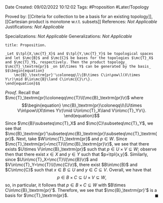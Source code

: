 <div class="topSpace"></div>

Date Created: 09/02/2022 10:12:02
Tags: #Proposition #Later/Topology

Proved by: [[Criteria for collection to be a basis for an existing topology]], [[Cartesian product is monotone w.r.t. subsets]]
References: _Not Applicable_
Justifications: _Not Applicable_

Specializations: _Not Applicable_
Generalizations: _Not Applicable_

``` ad-Proposition
title: Proposition.

_Let $\tpl{X,\mc{T}_X}$ and $\tpl{Y,\mc{T}_Y}$ be topological spaces and let $\mc{B}$ and $\mc{C}$ be bases for the topologies $\mc{T}_X$ and $\mc{T}_Y$, respectively. Then the product topology_ $\mc{T}_\textrm{pr}$ _on $X\times Y$ can be generated by the basis_
$$\begin{equation}
    \mc{B}_\textrm{pr}'\coloneqq\l\{B\times C\in\pow\l(X\times Y\r)\mid B\in\mc{B}\land C\in\mc{C}\r\}.
\end{equation}$$

```

_Proof_. Recall that $\mc{T}_\textrm{pr}\coloneqq\mc{T}\l(\mc{B}_\textrm{pr}\r)$ where
$$\begin{equation}
    \mc{B}_\textrm{pr}\coloneqq\l\{U\times V\in\pow\l(X\times Y\r)\mid U\in\mc{T}_X\land V\in\mc{T}_Y\r\}.
\end{equation}$$
Since $\mc{B}\subseteq\mc{T}_X$ and $\mc{C}\subseteq\mc{T}_Y$, we see that $\mc{B}_\textrm{pr}'\subseteq\mc{B}_\textrm{pr}\subseteq\mc{T}_\textrm{pr}$. Next, take $W\in\mc{T}_\textrm{pr}$ and $p\in W$. Since $\mc{T}_\textrm{pr}=\mc{T}\l(\mc{B}_\textrm{pr}\r)$, we see that there exists $U\times V\in\mc{B}_\textrm{pr}$ such that $p\in U\times V\subseteq W$; observe then that there exist $x\in X$ and $y\in Y$ such that $p=\tpl{x,y}$. Similarly, since $U\in\mc{T}_X=\mc{T}\l(\mc{B}\r)$ and $V\in\mc{T}_Y=\mc{T}\l(\mc{C}\r)$, there exist $B\in\mc{B}$ and $C\in\mc{C}$ such that $x\in B\subseteq U$ and $y\in C\subseteq V$. Overall, we have that
$$\begin{equation}
    p\in B\times C\subseteq U\times V\subseteq W,
\end{equation}$$
so, in particular, it follows that $p\in B\times C\subseteq W$ with $B\times C\in\mc{B}_\textrm{pr}'$. Therefore, we see that $\mc{B}_\textrm{pr}'$ is a basis for $\mc{T}_\textrm{pr}$.<span style="float:right;">$\blacksquare$</span>
